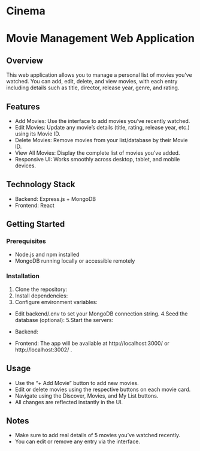 # Cinema
# Movie Management Web Application
## Overview
This web application allows you to manage a personal list of movies you’ve watched. You can add, edit, delete, and view movies, with each entry including details such as title, director, release year, genre, and rating.

## Features
- Add Movies: Use the interface to add movies you’ve recently watched.
- Edit Movies: Update any movie’s details (title, rating, release year, etc.) using its Movie ID.
- Delete Movies: Remove movies from your list/database by their Movie ID.
- View All Movies: Display the complete list of movies you’ve added.
- Responsive UI: Works smoothly across desktop, tablet, and mobile devices.
## Technology Stack
- Backend: Express.js + MongoDB
- Frontend: React
## Getting Started
### Prerequisites
- Node.js and npm installed
- MongoDB running locally or accessible remotely
### Installation
1.  Clone the repository:
2.  Install dependencies:
3.  Configure environment variables:
   - Edit backend/.env to set your MongoDB connection string.
4.Seed the database (optional):
5.Start the servers:
   
   - Backend:
   - Frontend: The app will be available at http://localhost:3000/ or http://localhost:3002/ .
## Usage
- Use the “+ Add Movie” button to add new movies.
- Edit or delete movies using the respective buttons on each movie card.
- Navigate using the Discover, Movies, and My List buttons.
- All changes are reflected instantly in the UI.
## Notes
- Make sure to add real details of 5 movies you’ve watched recently.
- You can edit or remove any entry via the interface.
